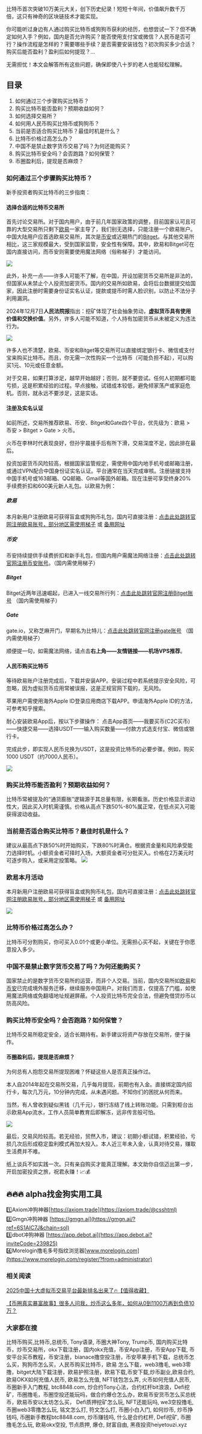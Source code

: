 比特币首次突破10万美元大关，创下历史纪录！短短十年间，价值飙升数千万倍，这只有神奇的区块链技术才能实现。

你可能听过身边有人通过购买比特币或狗狗币获利的经历，也想尝试一下？但不确定如何入手？例如，国内是否允许购买？能否使用支付宝或微信？人民币是否可行？操作流程是怎样的？需要哪些手续？是否需要安装钱包？初次购买多少合适？购买后能否盈利？盈利后如何提现？...

无需担忧！本文会解答所有这些问题，确保即使八十岁的老人也能轻松理解。

## 目录

1.  如何通过三个步骤购买比特币？
2.  购买比特币能否盈利？预期收益如何？
3.  如何选择交易所？
4.  如何用人民币购买比特币或狗狗币？
5.  当前是否适合购买比特币？最佳时机是什么？
6.  比特币价格过高怎么办？
7.  中国不是禁止数字货币交易了吗？为何还能购买？
8.  购买比特币安全吗？会否跑路？如何保管？
9.  币圈盈利后，提现是否麻烦？

### 如何通过三个步骤购买比特币？

新手投资者购买比特币的三步指南：

#### 选择合适的比特币交易所

首先讨论交易所。对于国内用户，由于前几年国家政策的调整，目前国家认可且可靠的大型交易所只剩下[欧易](https://www.chouyi.world/zh-hans/join/18639032)一家主导了，我们别无选择，只能注册一个欧易账户。中国大陆用户应首选欧易交易所，其次是[币安](https://accounts.binance.com/zh-CN/register?ref=36457687)或近期热门的[Bitget](https://www.bitget.com/zh-CN/referral/register?from=referral&clacCode=VRNEYUTR)。与其他交易所相比，这三家规模最大，受到国家监管，安全性有保障。其中，欧易和Bitget可在国内直接访问，而币安则需要使用魔法网络（俗称梯子）才能访问。

![](https://ac63e02.webp.li/ouyi-binance-bitget.png)

此外，补充一点——许多人可能不了解，在中国，开设加密货币交易所是非法的，但国家从未禁止个人投资加密货币。国内的交易所如欧易，会将后台数据提交给国家，因此注册时需要身份证实名认证，提款或提币时需人脸识别，以防止不法分子利用漏洞。

2024年12月7日**人民法院报**指出：挖矿体现了社会抽象劳动，**虚拟货币具有使用价值和交换价值**。另外，许多人可能不知道，个人持有加密货币从未被定义为违法行为。

![](https://ac63e02.webp.li/ouyi-zhifubao-002.png)

许多人也不清楚，欧易、币安和Bitget等交易所可以直接绑定银行卡、微信或支付宝来购买比特币。而且，你无需一次性购买一个比特币（可能负担不起），可以购买1元、10元或任意金额。

对于交易，如果打算涉足，越早开始越好；否则，就不要尝试。任何人初期都可能亏损，这是积累经验的过程。早点接触，试错成本较低，避免倾家荡产或家庭危机。否则，就永远不要涉足，这是实话。

#### 注册及实名认证

如前所述，交易所推荐欧易、币安、Bitget和Gate四个平台，优先级为：欧易 > 币安 > Bitget > Gate > 火币。

火币在李林时代表现良好，但孙宇晨接手后有所下滑，交易深度不足，因此排在最后。

投资加密货币风险较高，根据国家监管规定，需使用中国内地手机号或邮箱注册，或通过VPN配合中国身份证实名认证。平台通常在当天完成审核。注册链接支持中国手机号或163邮箱、QQ邮箱、Gmail等国外邮箱。现在注册可享受终身20%手续费折扣和600美元新人礼包。以欧易为例：

##### 欧易
本月新用户注册欧易可获得盲盒或狗狗币礼包，国内可直接注册：[点击此处跳转官网注册欧易账号，部分地区需使用梯子](https://www.chouyi.world/zh-hans/join/18639032) 或 [备用网址](https://www.okx.com/zh-hans/join/74873351)

##### 币安
币安持续提供手续费折扣和新手礼包，但国内用户需魔法网络注册：[点击此处跳转官网注册币安账号](https://accounts.binance.com/zh-CN/register?ref=36457687)。（国内需使用梯子）

##### Bitget
Bitget近两年迅速崛起，已进入一线交易所行列：[点击此处跳转官网注册Bitget账号](https://www.bitget.com/zh-CN/referral/register?from=referral&clacCode=VRNEYUTR) （国内需使用梯子）

##### Gate
gate.io，又称芝麻开门，早期名为比特儿：[点击此处跳转官网注册gate账号](https://www.gate.io/signup/A1ERAQ?ref_type=103) （国内需使用梯子）

顺便提一句，如需魔法网络，请点击**右上角——友情链接——机场VPS推荐**。

#### 人民币购买比特币

等待欧易账户注册完成后，下载并安装APP。安装过程中若系统提示安全风险，可忽略，因为虚拟货币应用常被误报，这是正规官网下载的，无风险。

苹果用户需使用海外Apple ID登录应用商店下载APP。申请海外Apple ID的方法，可参考知乎搜索。

耐心安装欧易App后，按以下步骤操作：
点击App首页——我要买币(C2C买币)——快捷交易——选择USDT——输入购买数量——付款方式选支付宝、微信或银行卡。

完成此步，即实现人民币兑换为USDT，这是投资比特币的必要步骤。例如，购买1000 USDT（约7000人民币）。

![](https://ac63e02.webp.li/ouyichongzhi.png)

### 购买比特币能否盈利？预期收益如何？

比特币常被提及的“通货膨胀”逻辑源于其总量有限，长期看涨。历史价格显示波动性大，因此买入时机需谨慎。价格从高点下跌50%-80%属正常，在低点买入可能获得波动收益。

### 当前是否适合购买比特币？最佳时机是什么？

建议从最高点下跌50%时开始购买，下跌80%时满仓。根据资金量和风险承受能力选择时机。小额资金者可择时入场，大额资金者可分批买入。价格在2万美元时可逐步购入，或采用定投策略。
![](https://ac63e02.webp.li/btc-quxian.png)

### 欧易本月活动
本月新用户注册欧易可获得盲盒或狗狗币礼包，国内可直接注册：[点击此处跳转官网注册欧易账号，部分地区需使用梯子](https://www.okx.com/zh-hans/join/74873351) 或 [备用网址](https://www.chouyi.world/zh-hans/join/18639032)

[![](https://fe095ec.webp.li/top-10-exchanges-001.jpg)](https://www.chouyi.world/zh-hans/join/18639032)

### 比特币价格过高怎么办？

比特币可分割购买，你可买入0.01个或更小单位。无需担心买不起，关键在于你愿意投入多少。

### 中国不是禁止数字货币交易了吗？为何还能购买？

国家禁止的是数字货币交易所的运营，而非个人交易。当前，国内交易所如[欧易](https://www.chouyi.world/zh-hans/join/18639032)和[币安](https://accounts.binance.com/zh-CN/register?ref=36457687)已完成境外服务迁移，继续服务中国用户。对我们而言，仅提高了门槛，如使用魔法网络或免翻墙地址规避屏蔽。个人投资比特币完全合法，但避免借贷炒币以防高风险。

### 购买比特币安全吗？会否跑路？如何保管？

比特币交易所稳定安全，适合长期持有。新手建议将资产存放在交易所，便于操作。

#### 币圈盈利后，提现是否麻烦？
为何总有人抱怨交易所提现困难？怀疑这些人是否真正操作过。

本人自2014年起在交易所交易，几乎每月提现，前期也有入金。直接绑定国内招行卡，每次几万元，10分钟内完成，从未遇问题。不知你们的困扰从何而来。

当然，有人曾收到疑似黑钱（几千元），银行冻结了线上转账功能。只需到柜台出示欧易App流水，工作人员简单教育后即解冻，远非传言般可怕。

![](https://ac63e02.webp.li/chujin.jpg)

最后，交易风险较高。若无经验，贸然入市，建议：初期小额试错，积累经验，亏损几次后形成稳定盈利模式再加大投入。本人近三年未入金，认真对待交易，赚取生活费并不难。

纸上谈兵不如实践一次。只有亲自购买才能真正理解。本文助你自信迈出第一步，开启加密投资之旅，祝君永赚！📈💰

## 🔥🔥🔥 alpha找金狗实用工具
1️⃣Axiom冲狗神器[https://axiom.trade](https://axiom.trade/@csshtml)  
2️⃣Gmgn冲狗神器 [https://gmgn.ai](https://gmgn.ai/?ref=6S1AIC7J&chain=sol)  
3️⃣dbot冲狗神器 [https://app.debot.ai](https://app.debot.ai?inviteCode=239825)  
4️⃣Morelogin撸毛多号指纹浏览器[www.morelogin.com](https://www.morelogin.com/register/?from=administrator)  

### 相关阅读
[2025中国十大虚拟币交易平台最新排名出来了🔥【值得收藏】](https://btc8848.com/top-10-exchanges/)

[【币圈真实暴富故事】很多人问我，炒币这么多年，如何从0到1100万再到负债10万？](https://heiyetouzi.xyz/biquanstory001/)

### 大家都在搜
比特币购买,比特币,总统币, Tony语录, 币圈大神Tony, Trump币, 国内购买比特币，炒币交易所，okx下载注册，国内okx充值，币安App注册，币安App下载, 币安平台买币教程，币安注册，bianace撸空投注册，币安苹果手机下载，总统币怎么买，狗狗币怎么买，人民币购买比特币，欧易 怎么下载，web3撸毛, web3零撸，bitget大陆下载注册，欧易护照注册，欧易下载,币安下载,炒币副业,欧易合约, 欧易OKX如何充值人民币, 欧易怎么充值, NFT钱包怎么弄, 火币如何充值人民币, 币圈新手入门教程, btc8848.com, 炒合约Tony心法，合约杠杆bit浪浪，Defi挖矿，币圈撸毛，币圈空投还能玩吗，做合约爆仓怎么办，欧易币安货币怎么买总统币，欧易币安以太坊怎么买， Defi质押挖矿怎么玩, NFT还能玩吗, we3空投撸毛, 币圈web3零撸怎么玩, 铭文怎么打, 符文怎么打, 币圈小白入门, 如何炒币, 炒币挣钱吗, 币圈新手教程btc8848.com, 炒币赚钱吗, 什么是合约杠杆, Defi挖矿, 币圈撸毛怎么玩, 欧易okx空投, 节点质押, 爆仓, 财富自由, 黑夜投资heiyetouzi.xyz